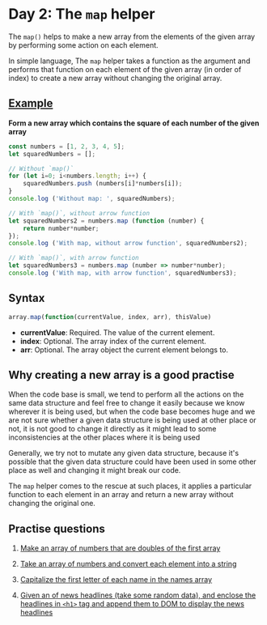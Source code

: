 # Day 2: The `map` helper

The `map()` helps to make a new array from the elements of the given array by performing some action on each element.

In simple language, The `map` helper takes a function as the argument and performs that function on each element of the given array (in order of index) to create a new array without changing the original array.

## [Example](./1.js)

**Form a new array which contains the square of each number of the given array**

```js
const numbers = [1, 2, 3, 4, 5];
let squaredNumbers = [];

// Without `map()`
for (let i=0; i<numbers.length; i++) {
    squaredNumbers.push (numbers[i]*numbers[i]);
}
console.log ('Without map: ', squaredNumbers);

// With `map()`, without arrow function
let squaredNumbers2 = numbers.map (function (number) {
    return number*number;
});
console.log ('With map, without arrow function', squaredNumbers2);

// With `map()`, with arrow function
let squaredNumbers3 = numbers.map (number => number*number);
console.log ('With map, with arrow function', squaredNumbers3);
```

## Syntax

```js
array.map(function(currentValue, index, arr), thisValue)
```

- **currentValue**: Required.
    The value of the current element.
- **index**: Optional.
    The array index of the current element.
- **arr**: Optional.
    The array object the current element belongs to.

## Why creating a new array is a good practise

When the code base is small, we tend to perform all the actions on the same data structure and feel free to change it easily because we know wherever it is being used, but when the code base becomes huge and we are not sure whether a given data structure is being used at other place or not, it is not good to change it directly as it might lead to some inconsistencies at the other places where it is being used

Generally, we try not to mutate any given data structure, because it's possible that the given data structure could have been used in some other place as well and changing it might break our code.

The `map` helper comes to the rescue at such places, it applies a particular function to each element in an array and return a new array without changing the original one.

## Practise questions

1. [Make an array of numbers that are doubles of the first array](./exercises/1.js)
     
2. [Take an array of numbers and convert each element into a string](./exercises/2.js)
  
3. [Capitalize the first letter of each name in the names array](./exercises/3.js)

4. [Given an of news headlines (take some random data), and enclose the headlines in `<h1>` tag and append them to DOM to display the news headlines](./exercises/4.js)